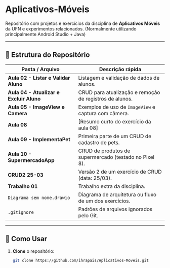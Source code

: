 # Aplicativos-Móveis

Repositório com projetos e exercícios da disciplina de **Aplicativos Móveis** da UFN e experimentos relacionados. 
(Normalmente utilizando principalmente Android Studio + Java)

---

## 📂 Estrutura do Repositório

| Pasta / Arquivo                      | Descrição rápida                                            |
|--------------------------------------|-------------------------------------------------------------|
| **Aula 02 - Listar e Validar Aluno** | Listagem e validação de dados de alunos.                    |
| **Aula 04 - Atualizar e Excluir Aluno** | CRUD para atualização e remoção de registros de alunos.  |
| **Aula 05 - ImageView e Camera**     | Exemplos de uso de `ImageView` e captura com câmera.        |
| **Aula 08**                          | [Resumo curto do exercício da aula 08]                      |
| **Aula 09 - ImplementaPet**          | Primeira parte de um CRUD de cadastro de pets.              |
| **Aula 10 - SupermercadoApp**        | CRUD de produtos de supermercado (testado no Pixel 8).      |
| **CRUD2 25-03**                      | Versão 2 de um exercício de CRUD (data: 25/03).             |
| **Trabalho 01**                      | Trabalho extra da disciplina.                               |
| `Diagrama sem nome.drawio`           | Diagrama de arquitetura ou fluxo de um dos exercícios.      |
| `.gitignore`                         | Padrões de arquivos ignorados pelo Git.                     |

---

## 🚀 Como Usar

1. **Clone** o repositório:  
   ```bash
   git clone https://github.com/ihrapais/Aplicativos-Moveis.git
